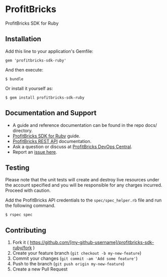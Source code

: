 # ProfitBricks

ProfitBricks SDK for Ruby

## Installation

Add this line to your application's Gemfile:

    gem 'profitbricks-sdk-ruby'

And then execute:

    $ bundle

Or install it yourself as:

    $ gem install profitbricks-sdk-ruby

## Documentation and Support

* A guide and reference documentation can be found in the repo docs/ directory.
* [ProfitBricks SDK for Ruby](https://devops.profitbricks.com/libraries/ruby/) guide.
* [ProfitBricks REST API](https://devops.profitbricks.com/api/rest/) documentation.
* Ask a question or discuss at [ProfitBricks DevOps Central](https://devops.profitbricks.com/community).
* Report an [issue here](https://github.com/profitbricks/profitbricks-sdk-ruby/issues).

## Testing

Please note that the unit tests will create and destroy live resources under
the account specified and you will be responsible for any charges incurred.
Proceed with caution.

Add the ProfitBricks API credentials to the `spec/spec_helper.rb` file and
run the following command.

    $ rspec spec

## Contributing

1. Fork it ( https://github.com/[my-github-username]/profitbricks-sdk-ruby/fork )
2. Create your feature branch (`git checkout -b my-new-feature`)
3. Commit your changes (`git commit -am 'Add some feature'`)
4. Push to the branch (`git push origin my-new-feature`)
5. Create a new Pull Request
